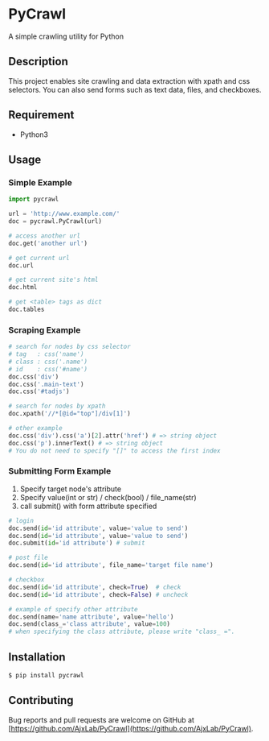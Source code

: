 PyCrawl
=======

A simple crawling utility for Python

## Description

This project enables site crawling and data extraction with xpath and css selectors.
You can also send forms such as text data, files, and checkboxes.


## Requirement
- Python3


## Usage
### Simple Example
```python
import pycrawl

url = 'http://www.example.com/'
doc = pycrawl.PyCrawl(url)

# access another url
doc.get('another url')

# get current url
doc.url

# get current site's html
doc.html

# get <table> tags as dict
doc.tables
```

### Scraping Example
```python
# search for nodes by css selector
# tag   : css('name')
# class : css('.name')
# id    : css('#name')
doc.css('div')
doc.css('.main-text')
doc.css('#tadjs')

# search for nodes by xpath
doc.xpath('//*[@id="top"]/div[1]')

# other example
doc.css('div').css('a')[2].attr('href') # => string object
doc.css('p').innerText() # => string object
# You do not need to specify "[]" to access the first index
```

### Submitting Form Example
1. Specify target node's attribute
2. Specify value(int or str) / check(bool) / file_name(str)
3. call submit() with form attribute specified
```python
# login
doc.send(id='id attribute', value='value to send')
doc.send(id='id attribute', value='value to send')
doc.submit(id='id attribute') # submit

# post file
doc.send(id='id attribute', file_name='target file name')

# checkbox
doc.send(id='id attribute', check=True)  # check
doc.send(id='id attribute', check=False) # uncheck

# example of specify other attribute
doc.send(name='name attribute', value='hello')
doc.send(class_='class attribute', value=100)
# when specifying the class attribute, please write "class_ =".
```


## Installation
```sh
$ pip install pycrawl
```

## Contributing
Bug reports and pull requests are welcome on GitHub at [https://github.com/AjxLab/PyCrawl](https://github.com/AjxLab/PyCrawl).